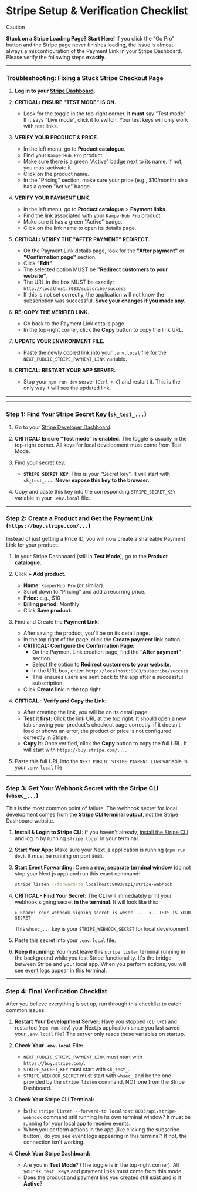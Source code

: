 # Stripe Setup & Verification Checklist

> [!CAUTION]
> **Stuck on a Stripe Loading Page? Start Here!**
> If you click the "Go Pro" button and the Stripe page never finishes loading, the issue is almost always a misconfiguration of the Payment Link in your Stripe Dashboard. Please verify the following steps **exactly**.

---

### **Troubleshooting: Fixing a Stuck Stripe Checkout Page**

1.  **Log in to your [Stripe Dashboard](https://dashboard.stripe.com/developers).**

2.  **CRITICAL: ENSURE "TEST MODE" IS ON.**
    *   Look for the toggle in the top-right corner. It **must** say "Test mode". If it says "Live mode", click it to switch. Your test keys will only work with test links.

3.  **VERIFY YOUR PRODUCT & PRICE.**
    *   In the left menu, go to **Product catalogue**.
    *   Find your `KamperHub Pro` product.
    *   Make sure there is a green "Active" badge next to its name. If not, you must activate it.
    *   Click on the product name.
    *   In the "Pricing" section, make sure your price (e.g., $10/month) also has a green "Active" badge.

4.  **VERIFY YOUR PAYMENT LINK.**
    *   In the left menu, go to **Product catalogue** > **Payment links**.
    *   Find the link associated with your `KamperHub Pro` product.
    *   Make sure it has a green "Active" badge.
    *   Click on the link name to open its details page.

5.  **CRITICAL: VERIFY THE "AFTER PAYMENT" REDIRECT.**
    *   On the Payment Link details page, look for the **"After payment"** or **"Confirmation page"** section.
    *   Click **"Edit"**.
    *   The selected option MUST be **"Redirect customers to your website"**.
    *   The URL in the box MUST be exactly: `http://localhost:8083/subscribe/success`
    *   If this is not set correctly, the application will not know the subscription was successful. **Save your changes if you made any.**

6.  **RE-COPY THE VERIFIED LINK.**
    *   Go back to the Payment Link details page.
    *   In the top-right corner, click the **Copy** button to copy the link URL.

7.  **UPDATE YOUR ENVIRONMENT FILE.**
    *   Paste the newly copied link into your `.env.local` file for the `NEXT_PUBLIC_STRIPE_PAYMENT_LINK` variable.

8.  **CRITICAL: RESTART YOUR APP SERVER.**
    *   Stop your `npm run dev` server (`Ctrl + C`) and restart it. This is the only way it will see the updated link.

---
---

### Step 1: Find Your Stripe Secret Key (`sk_test_...`)

1.  Go to your [Stripe Developer Dashboard](https://dashboard.stripe.com/developers).

2.  **CRITICAL: Ensure "Test mode" is enabled.** The toggle is usually in the top-right corner. All keys for local development must come from Test Mode.

3.  Find your secret key:
    *   **`STRIPE_SECRET_KEY`**: This is your "Secret key". It will start with `sk_test_...`. **Never expose this key to the browser.**

4.  Copy and paste this key into the corresponding `STRIPE_SECRET_KEY` variable in your `.env.local` file.

---

### Step 2: Create a Product and Get the Payment Link (`https://buy.stripe.com/...`)

Instead of just getting a Price ID, you will now create a shareable Payment Link for your product.

1.  In your Stripe Dashboard (still in **Test Mode**), go to the **Product catalogue**.

2.  Click **+ Add product**.
    *   **Name:** `KamperHub Pro` (or similar).
    *   Scroll down to "Pricing" and add a recurring price.
    *   **Price:** e.g., $10
    *   **Billing period:** Monthly
    *   Click **Save product**.

3.  Find and Create the **Payment Link**:
    *   After saving the product, you'll be on its detail page.
    *   In the top right of the page, click the **Create payment link** button.
    *   **CRITICAL: Configure the Confirmation Page:**
        *   On the Payment Link creation page, find the **"After payment"** section.
        *   Select the option to **Redirect customers to your website**.
        *   In the URL box, enter: `http://localhost:8083/subscribe/success`
        *   This ensures users are sent back to the app after a successful subscription.
    *   Click **Create link** in the top right.

4.  **CRITICAL - Verify and Copy the Link**:
    *   After creating the link, you will be on its detail page.
    *   **Test it first:** Click the link URL at the top right. It should open a new tab showing your product's checkout page correctly. If it doesn't load or shows an error, the product or price is not configured correctly in Stripe.
    *   **Copy it:** Once verified, click the **Copy** button to copy the full URL. It will start with `https://buy.stripe.com/...`.

5.  Paste this full URL into the `NEXT_PUBLIC_STRIPE_PAYMENT_LINK` variable in your `.env.local` file.

---

### Step 3: Get Your Webhook Secret with the Stripe CLI (`whsec_...`)

This is the most common point of failure. The webhook secret for local development comes from the **Stripe CLI terminal output**, not the Stripe Dashboard website.

1.  **Install & Login to Stripe CLI:** If you haven't already, [install the Stripe CLI](https://stripe.com/docs/stripe-cli) and log in by running `stripe login` in your terminal.

2.  **Start Your App:** Make sure your Next.js application is running (`npm run dev`). It must be running on port `8083`.

3.  **Start Event Forwarding:** Open a **new, separate terminal window** (do not stop your Next.js app) and run this exact command:
    ```bash
    stripe listen --forward-to localhost:8083/api/stripe-webhook
    ```

4.  **CRITICAL - Find Your Secret:** The CLI will immediately print your webhook signing secret **in the terminal**. It will look like this:

    ```text
    > Ready! Your webhook signing secret is whsec_...  <-- THIS IS YOUR SECRET
    ```
    
    This `whsec_...` key is your `STRIPE_WEBHOOK_SECRET` for local development.

5.  Paste this secret into your `.env.local` file.

6.  **Keep it running:** You must leave this `stripe listen` terminal running in the background while you test Stripe functionality. It's the bridge between Stripe and your local app. When you perform actions, you will see event logs appear in this terminal.


---

### Step 4: Final Verification Checklist

After you believe everything is set up, run through this checklist to catch common issues.

1.  **Restart Your Development Server:** Have you stopped (`Ctrl+C`) and restarted (`npm run dev`) your Next.js application since you last saved your `.env.local` file? The server only reads these variables on startup.

2.  **Check Your `.env.local` File:**
    *   `NEXT_PUBLIC_STRIPE_PAYMENT_LINK` must start with `https://buy.stripe.com/`.
    *   `STRIPE_SECRET_KEY` must start with `sk_test_`.
    *   `STRIPE_WEBHOOK_SECRET` must start with `whsec_` and be the one provided by the `stripe listen` command, NOT one from the Stripe Dashboard.

3.  **Check Your Stripe CLI Terminal:**
    *   Is the `stripe listen --forward-to localhost:8083/api/stripe-webhook` command still running in its own terminal window? It must be running for your local app to receive events.
    *   When you perform actions in the app (like clicking the subscribe button), do you see event logs appearing in this terminal? If not, the connection isn't working.

4.  **Check Your Stripe Dashboard:**
    *   Are you in **Test Mode**? (The toggle is in the top-right corner). All your `sk_test_` keys and payment links must come from this mode.
    *   Does the product and payment link you created still exist and is it **Active**?
```